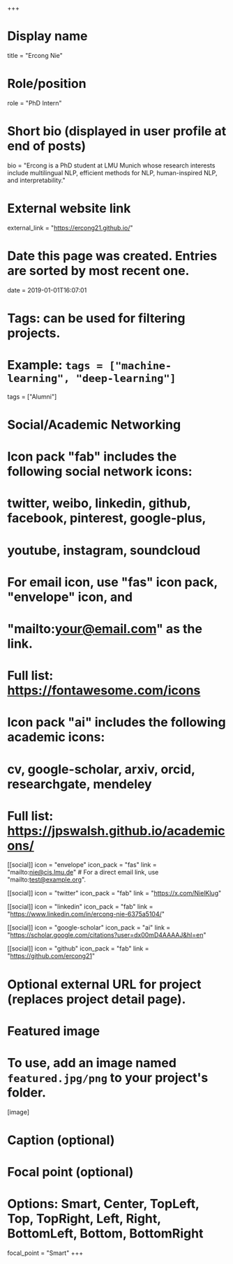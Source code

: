 +++
# Display name
title = "Ercong Nie"

# Role/position
role = "PhD Intern"

# Short bio (displayed in user profile at end of posts)
bio = "Ercong is a PhD student at LMU Munich whose research interests include multilingual NLP, efficient methods for NLP, human-inspired NLP, and interpretability."

# External website link
external_link = "https://ercong21.github.io/"

# Date this page was created. Entries are sorted by most recent one.
date = 2019-01-01T16:07:01

# Tags: can be used for filtering projects.
# Example: `tags = ["machine-learning", "deep-learning"]`
tags = ["Alumni"]

# Social/Academic Networking
#
# Icon pack "fab" includes the following social network icons:
#
#   twitter, weibo, linkedin, github, facebook, pinterest, google-plus,
#   youtube, instagram, soundcloud
#
#   For email icon, use "fas" icon pack, "envelope" icon, and
#   "mailto:your@email.com" as the link.
#
#   Full list: https://fontawesome.com/icons
#
# Icon pack "ai" includes the following academic icons:
#
#   cv, google-scholar, arxiv, orcid, researchgate, mendeley
#
#   Full list: https://jpswalsh.github.io/academicons/

[[social]]
icon = "envelope"
icon_pack = "fas"
link = "mailto:nie@cis.lmu.de"  # For a direct email link, use "mailto:test@example.org".

[[social]]
icon = "twitter"
icon_pack = "fab"
link = "https://x.com/NielKlug"

[[social]]
icon = "linkedin"
icon_pack = "fab"
link = "https://www.linkedin.com/in/ercong-nie-6375a5104/"

[[social]]
icon = "google-scholar"
icon_pack = "ai"
link = "https://scholar.google.com/citations?user=dx00mD4AAAAJ&hl=en"

[[social]]
icon = "github"
icon_pack = "fab"
link = "https://github.com/ercong21"


# Optional external URL for project (replaces project detail page).

# Featured image
# To use, add an image named `featured.jpg/png` to your project's folder. 
[image]
  # Caption (optional)

  # Focal point (optional)
  # Options: Smart, Center, TopLeft, Top, TopRight, Left, Right, BottomLeft, Bottom, BottomRight
  focal_point = "Smart"
+++
